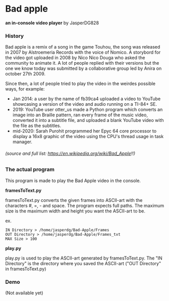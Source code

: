 # Bad apple

**an in-console video player**
by JasperDG828

### History

Bad apple is a remix of a song in the game Touhou, the song was released in 2007 by Alstroemeria Records with the voice of Nomico. A storybord for the video got uploaded in 2008 by Nico Nico Douga who asked the community to animate it. A lot of people replied with their versions but the one we know today was submitted by a collaborative group led by Anira on october 27th 2009.

Since then, a lot of people tried to play the video in the weirdes possible ways, for example:

- Jan 2014: a user by the name of fb39ca4 uploaded a video to YouTube showcasing a version of the video and audio running on a TI-84+ SE.
- 2019: YouTube user otter_us made a Python program which converts an image into an Braille pattern, ran every frame of the music video, converted it into a subtitle file, and uploaded a blank YouTube video with the file as the subtitles.
- mid-2020: Sarah Purohit programmed her Epyc 64 core processor to display a 16x8 graphic of the video using the CPU's thread usage in task manager.

###### (source and full list: https://en.wikipedia.org/wiki/Bad_Apple!!)

### The actual program

This program is made to play the Bad Apple video in the console.

**framesToText.py**

framesToText.py converts the given frames into ASCII-art with the characters #, =, - and space.
The program expects full paths. The maximum size is the maximum width and height you want the ASCII-art to be.

ex.

```
IN Directory > /home/jasperdg/Bad-Apple/Frames
OUT Directory > /home/jasperdg/Bad-Apple/Frames_txt
MAX Size > 100
```

**play.py**

play.py is used to play the ASCII-art generated by framesToText.py.
The "IN Directory" is the directory where you saved the ASCII-art ("OUT Directory" in framesToText.py)

### Demo

(Not available yet)